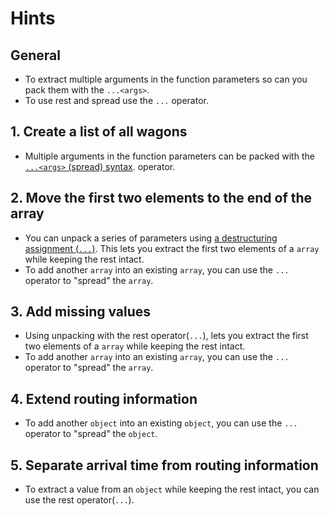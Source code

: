 # Hints

## General

- To extract multiple arguments in the function parameters so can you pack them with the `...<args>`.
- To use rest and spread use the `...` operator.

## 1. Create a list of all wagons

- Multiple arguments in the function parameters can be packed with the [`...<args>` (spread) syntax][spread-syntax]. operator.

## 2. Move the first two elements to the end of the array

- You can unpack a series of parameters using [a destructuring assignment (`...`)][destructuring-assignment].
  This lets you extract the first two elements of a `array` while keeping the rest intact.
- To add another `array` into an existing `array`, you can use the `...` operator to "spread" the `array`.

## 3. Add missing values

- Using unpacking with the rest operator(`...`), lets you extract the first two elements of a `array` while keeping the rest intact.
- To add another `array` into an existing `array`, you can use the `...` operator to "spread" the `array`.

## 4. Extend routing information

- To add another `object` into an existing `object`, you can use the `...` operator to "spread" the `object`.

## 5. Separate arrival time from routing information

- To extract a value from an `object` while keeping the rest intact, you can use the rest operator(`...`).

[spread-syntax]: https://developer.mozilla.org/en-US/docs/Web/JavaScript/Reference/Operators/Spread_syntax
[destructuring-assignment]: https://developer.mozilla.org/en-US/docs/Web/JavaScript/Reference/Operators/Destructuring_assignment